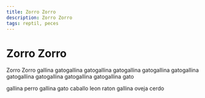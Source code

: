 ```yaml
---
title: Zorro Zorro
description: Zorro Zorro
tags: reptil, peces
---
```


# Zorro Zorro

Zorro Zorro gallina gatogallina gatogallina gatogallina gatogallina gatogallina gatogallina gatogallina gatogallina gatogallina gato

gallina perro gallina gato caballo leon raton gallina oveja cerdo